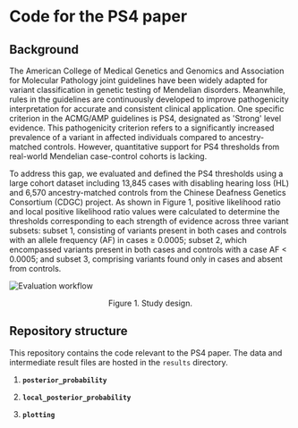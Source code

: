 # Code for the PS4 paper
## Background
The American College of Medical Genetics and Genomics and Association for Molecular Pathology joint guidelines have been widely adapted for variant classification in genetic testing of Mendelian disorders. Meanwhile, rules in the guidelines are continuously developed to improve pathogenicity interpretation for accurate and consistent clinical application. One specific criterion in the ACMG/AMP guidelines is PS4, designated as 'Strong' level evidence. This pathogenicity criterion refers to a significantly increased prevalence of a variant in affected individuals compared to ancestry-matched controls. However, quantitative support for PS4 thresholds from real-world Mendelian case-control cohorts is lacking.

To address this gap, we evaluated and defined the PS4 thresholds using a large cohort dataset including 13,845 cases with disabling hearing loss (HL) and 6,570 ancestry-matched controls from the Chinese Deafness Genetics Consortium (CDGC) project. As shown in Figure 1, positive likelihood ratio and local positive likelihood ratio values were calculated to determine the thresholds corresponding to each strength of evidence across three variant subsets: subset 1, consisting of variants present in both cases and controls with an allele frequency (AF) in cases ≥ 0.0005; subset 2, which encompassed variants present in both cases and controls with a case AF < 0.0005; and subset 3, comprising variants found only in cases and absent from controls.

![Evaluation workflow](https://github.com/liusihan/PS4_posLR_calculator/blob/main/Figures/Figure1.jpg)
<p align="center"> Figure 1. Study design. </p>




## Repository structure
This repository contains the code relevant to the PS4 paper. The data and intermediate result files are hosted in the `results` directory. 

1. **`posterior_probability`**

2. **`local_posterior_probability`**

3. **`plotting`**
